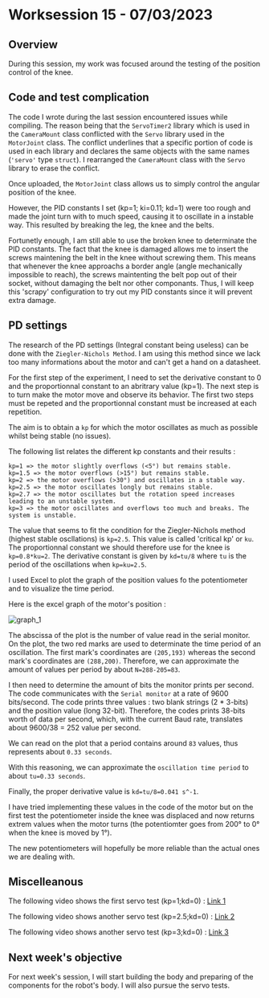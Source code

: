 # Worksession 15 - 07/03/2023

## Overview

During this session, my work was focused around the testing of the position control of the knee.

## Code and test complication

The code I wrote during the last session encountered issues while compiling. 
The reason being that the ```ServoTimer2``` library which is used in the ```CameraMount``` class conflicted with the ```Servo``` library used in the ```MotorJoint``` class. 
The conflict underlines that a specific portion of code is used in each library and declares the same objects with the same names (```'servo'``` type ```struct```).
I rearranged the ```CameraMount``` class with the ```Servo``` library to erase the conflict.

Once uploaded, the ```MotorJoint``` class allows us to simply control the angular position of the knee.

However, the PID constants I set (kp=1; ki=0.11; kd=1) were too rough and made the joint turn with to much speed, causing it to oscillate in a instable way.
This resulted by breaking the leg, the knee and the belts.

Fortunetly enough, I am still able to use the broken knee to determinate the PID constants. 
The fact that the knee is damaged allows me to insert the screws maintening the belt in the knee without screwing them.
This means that whenever the knee approachs a border angle (angle mechanically impossible to reach), the screws maintenting the belt pop out of their socket, without damaging the belt nor other componants.
Thus, I will keep this 'scrapy' configuration to try out my PID constants since it will prevent extra damage.

## PD settings

The research of the PD settings (Integral constant being useless) can be done with the ```Ziegler-Nichols Method```. 
I am using this method since we lack too many informations about the motor and can't get a hand on a datasheet.

For the first step of the experiment, I need to set the derivative constant to 0 and the proportionnal constant to an abritrary value (kp=1). 
The next step is to turn make the motor move and observe its behavior. 
The first two steps must be repeted and the proportionnal constant must be increased at each repetition. 

The aim is to obtain a ```kp``` for which the motor oscillates as much as possible whilst being stable (no issues). 

The following list relates the different kp constants and their results : 

    kp=1 => the motor slightly overflows (<5°) but remains stable.
    kp=1.5 => the motor overflows (>15°) but remains stable.
    kp=2 => the motor overflows (>30°) and oscillates in a stable way.
    kp=2.5 => the motor oscillates longly but remains stable.
    kp=2.7 => the motor oscillates but the rotation speed increases leading to an unstable system. 
    kp=3 => the motor oscillates and overflows too much and breaks. The system is unstable.

The value that seems to fit the condition for the Ziegler-Nichols method (highest stable oscllations) is ```kp=2.5```. 
This value is called 'critical kp' or ```ku```. 
The proportionnal constant we should therefore use for the knee is ```kp=0.8*ku=2```. 
The derivative constant is given by ```kd=tu/8``` where ```tu``` is the period of the oscillations when ```kp=ku=2.5```.

I used Excel to plot the graph of the position values fo the potentiometer and to visualize the time period.

Here is the excel graph of the motor's position : 


![graph_1](https://user-images.githubusercontent.com/95374519/224476619-4b6d3312-7a29-4507-8efd-59fdbd891ebf.png)


The abscissa of the plot is the number of value read in the serial monitor.
On the plot, the two red marks are used to determinate the time period of an oscillation.
The first mark's coordinates are ```(205,193)``` whereas the second mark's coordinates are ```(288,200)```. 
Therefore, we can approximate the amount of values per period by about ```N=288-205=83```. 

I then need to determine the amount of bits the monitor prints per second.
The code communicates with the ```Serial monitor``` at a rate of 9600 bits/second.
The code prints three values : two blank strings (2 * 3-bits) and the position value (long 32-bit).
Therefore, the codes prints 38-bits worth of data per second, which, with the current Baud rate, translates about 9600/38 = 252 value per second.

We can read on the plot that a period contains around ```83``` values, thus represents about ```0.33 seconds```. 

With this reasoning, we can approximate the ```oscillation time period``` to about ```tu=0.33 seconds```.

Finally, the proper derivative value is ```kd=tu/8=0.041 s^-1```. 

I have tried implementing these values in the code of the motor but on the first test the potentiometer inside the knee was displaced and now returns 
extrem values when the motor turns (the potentiomter goes from 200° to 0° when the knee is moved by 1°).

The new potentiometers will hopefully be more reliable than the actual ones we are dealing with. 

## Miscelleanous 

The following video shows the first servo test (kp=1;kd=0) :
[Link 1](https://youtube.com/shorts/YTnyQPPP8eM?feature=share)

The following video shows another servo test (kp=2.5;kd=0) :
[Link 2](https://youtube.com/shorts/CIPsLTu-o4s?feature=share)

The following video shows another servo test (kp=3;kd=0) :
[Link 3](https://youtube.com/shorts/zfZmmV3m1gE?feature=share)

## Next week's objective 

For next week's session, I will start building the body and preparing of the components for the robot's body. I will also pursue the servo tests.
